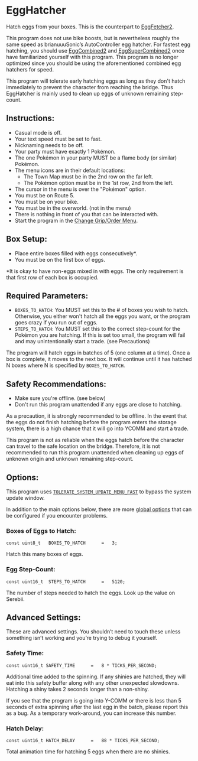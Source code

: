 # EggHatcher

Hatch eggs from your boxes. This is the counterpart to [EggFetcher2](EggFetcher2.md).

This program does not use bike boosts, but is nevertheless roughly the same speed as brianuuuSonic’s AutoController egg hatcher. For fastest egg hatching, you should use [EggCombined2](EggCombined2.md) and [EggSuperCombined2](EggSuperCombined2.md) once have familiarized yourself with this program. This program is no longer optimized since you should be using the aforementioned combined egg hatchers for speed.

This program will tolerate early hatching eggs as long as they don't hatch immediately to prevent the character from reaching the bridge. Thus EggHatcher is mainly used to clean up eggs of unknown remaining step-count.

## Instructions:
- Casual mode is off.
- Your text speed must be set to fast.
- Nicknaming needs to be off.
- Your party must have exactly 1 Pokémon.
- The one Pokémon in your party MUST be a flame body (or similar) Pokémon.
- The menu icons are in their default locations:
  - The Town Map must be in the 2nd row on the far left.
  - The Pokémon option must be in the 1st row, 2nd from the left.
- The cursor in the menu is over the "Pokémon" option.
- You must be on Route 5.
- You must be on your bike.
- You must be in the overworld. (not in the menu)
- There is nothing in front of you that can be interacted with.
-	Start the program in the [Change Grip/Order Menu](../Appendix/ChangeGripOrderMenu.md).

## Box Setup:
- Place entire boxes filled with eggs consecutively*.
- You must be on the first box of eggs.

*It is okay to have non-eggs mixed in with eggs. The only requirement is that first row of each box is occupied.

## Required Parameters:
- `BOXES_TO_HATCH`: You MUST set this to the # of boxes you wish to hatch. Otherwise, you either won't hatch all the eggs you want, or the program goes crazy if you run out of eggs.
- `STEPS_TO_HATCH`: You MUST set this to the correct step-count for the Pokémon you are hatching. If this is set too small, the program will fail and may unintentionally start a trade. (see Precautions)

The program will hatch eggs in batches of 5 (one column at a time). Once a box is complete, it moves to the next box. It will continue until it has hatched N boxes where N is specified by `BOXES_TO_HATCH`.

## Safety Recommendations:
- Make sure you're offline. (see below)
- Don't run this program unattended if any eggs are close to hatching.

As a precaution, it is strongly recommended to be offline. In the event that the eggs do not finish hatching before the program enters the storage system, there is a high chance that it will go into YCOMM and start a trade.

This program is not as reliable when the eggs hatch before the character can travel to the safe location on the bridge. Therefore, it is not recommended to run this program unattended when cleaning up eggs of unknown origin and unknown remaining step-count.

## Options:

This program uses [`TOLERATE_SYSTEM_UPDATE_MENU_FAST`](../Appendix/GlobalSettings.md#tolerate-system-update-menu-fast) to bypass the system update window.

In addition to the main options below, there are more [global options](../Appendix/GlobalSettings.md) that can be configured if you encounter problems.

### Boxes of Eggs to Hatch:
```
const uint8_t   BOXES_TO_HATCH      =   3;
```
Hatch this many boxes of eggs.

### Egg Step-Count:
```
const uint16_t  STEPS_TO_HATCH      =   5120;
```
The number of steps needed to hatch the eggs. Look up the value on Serebii.

## Advanced Settings:

These are advanced settings. You shouldn’t need to touch these unless something isn’t working and you’re trying to debug it yourself.

### Safety Time:
```
const uint16_t SAFETY_TIME      =   8 * TICKS_PER_SECOND;
```
Additional time added to the spinning. If any shinies are hatched, they will eat into this safety buffer along with any other unexpected slowdowns. Hatching a shiny takes 2 seconds longer than a non-shiny.

If you see that the program is going into Y-COMM or there is less than 5 seconds of extra spinning after the last egg in the batch, please report this as a bug. As a temporary work-around, you can increase this number.

### Hatch Delay:
```
const uint16_t HATCH_DELAY      =   88 * TICKS_PER_SECOND;
```
Total animation time for hatching 5 eggs when there are no shinies.





